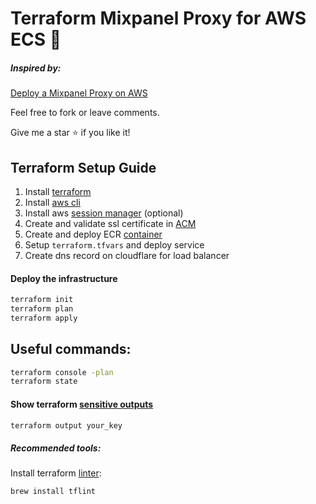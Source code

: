 # Terraform Mixpanel Proxy for AWS ECS 🔀

##### Inspired by:
[Deploy a Mixpanel Proxy on AWS](https://aws.plainenglish.io/how-to-deploy-a-mixpanel-proxy-on-aws-611649d80453)

Feel free to fork or leave comments.

Give me a star ⭐️ if you like it!

## Terraform Setup Guide

1. Install [terraform](https://developer.hashicorp.com/terraform/tutorials/aws-get-started/install-cli)
2. Install [aws cli](https://docs.aws.amazon.com/cli/latest/userguide/getting-started-install.html)
3. Install aws [session manager](https://docs.aws.amazon.com/systems-manager/latest/userguide/session-manager-working-with-install-plugin.html) (optional)
4. Create and validate ssl certificate in [ACM](https://docs.aws.amazon.com/res/latest/ug/acm-certificate.html)
5. Create and deploy ECR [container](./docker/README.md)
6. Setup `terraform.tfvars` and deploy service
7. Create dns record on cloudflare for load balancer

#### Deploy the infrastructure
```bash
terraform init
terraform plan
terraform apply
```
## Useful commands:
```bash
terraform console -plan
terraform state
```

#### Show terraform [sensitive outputs](https://developer.hashicorp.com/terraform/tutorials/configuration-language/outputs#redact-sensitive-outputs)
```bash
terraform output your_key
```

##### Recommended tools:

Install terraform [linter](https://github.com/terraform-linters/tflint):
```bash
brew install tflint
```
